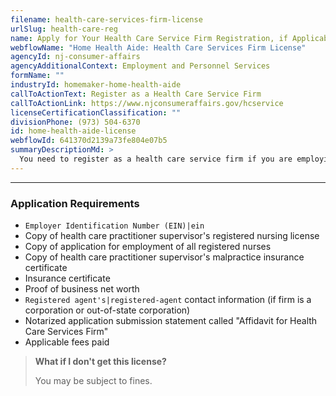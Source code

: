 ```yaml
---
filename: health-care-services-firm-license
urlSlug: health-care-reg
name: Apply for Your Health Care Service Firm Registration, if Applicable
webflowName: "Home Health Aide: Health Care Services Firm License"
agencyId: nj-consumer-affairs
agencyAdditionalContext: Employment and Personnel Services
formName: ""
industryId: homemaker-home-health-aide
callToActionText: Register as a Health Care Service Firm
callToActionLink: https://www.njconsumeraffairs.gov/hcservice
licenseCertificationClassification: ""
divisionPhone: (973) 504-6370
id: home-health-aide-license
webflowId: 641370d2139a73fe804e07b5
summaryDescriptionMd: >
  You need to register as a health care service firm if you are employing individuals to provide health care, personal care, or companion services. This applies to both in-home and facility care.
---
```


---

### Application Requirements

- `Employer Identification Number (EIN)|ein`
- Copy of health care practitioner supervisor's registered nursing license
- Copy of application for employment of all registered nurses
- Copy of health care practitioner supervisor's malpractice insurance certificate
- Insurance certificate
- Proof of business net worth
- `Registered agent's|registered-agent` contact information (if firm is a corporation or out-of-state corporation)
- Notarized application submission statement called "Affidavit for Health Care Services Firm"
- Applicable fees paid

> **What if I don't get this license?**
>
> You may be subject to fines.
